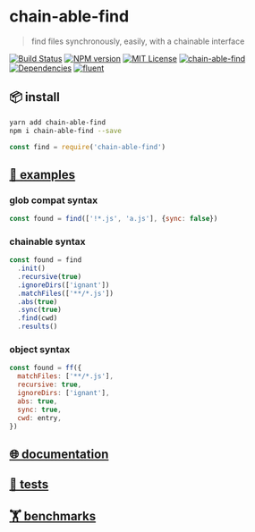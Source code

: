 # chain-able-find

> find files synchronously, easily, with a chainable interface

[![Build Status][travis-image]][travis-url]
[![NPM version][chain-able-find-npm-image]][chain-able-find-npm-url]
[![MIT License][license-image]][license-url]
[![chain-able-find][gitter-badge]][gitter-url]
[![Dependencies][david-deps-img]][david-deps-url]
[![fluent](https://img.shields.io/badge/⛓-fluent-9659F7.svg)](https://github.com/fluents/chain-able)

[chain-able-find-npm-image]: https://img.shields.io/npm/v/chain-able-find.svg
[chain-able-find-npm-url]: https://npmjs.org/package/chain-able-find
[license-image]: http://img.shields.io/badge/license-${license}-blue.svg?style=flat
[license-url]: https://spdx.org/licenses/${license}
[gitter-badge]: https://img.shields.io/gitter/room/chain-able-find/pink.svg
[gitter-url]: https://gitter.im/chain-able-find/Lobby

[travis-image]: https://travis-ci.org/fluents/chain-able-find.svg?branch=master
[travis-url]: https://travis-ci.org/chain-able-find/chain-able-find

[david-deps-img]: https://david-dm.org/chain-able-find/chain-able-find.svg
[david-deps-url]: https://david-dm.org/chain-able-find/chain-able-find


<!--
[![Standard JS Style][standard-image]][standard-url]
[standard-image]: https://img.shields.io/badge/%F0%9F%91%95%20code%20style-standard%2Bes6+-blue.svg
[standard-url]: https://github.com/aretecode/eslint-config-aretecode
-->


## 📦 install
```bash
yarn add chain-able-find
npm i chain-able-find --save
```

```js
const find = require('chain-able-find')
```

## [📘 examples](./examples)


### glob compat syntax

```js
const found = find(['!*.js', 'a.js'], {sync: false})
```

### chainable syntax

```js
const found = find
  .init()
  .recursive(true)
  .ignoreDirs(['ignant'])
  .matchFiles(['**/*.js'])
  .abs(true)
  .sync(true)
  .find(cwd)
  .results()
```

### object syntax

```js
const found = ff({
  matchFiles: ['**/*.js'],
  recursive: true,
  ignoreDirs: ['ignant'],
  abs: true,
  sync: true,
  cwd: entry,
})
```

## [🌐 documentation](./docs)
## [🔬 tests](./tests)
## [🏋️ benchmarks](./bench)
